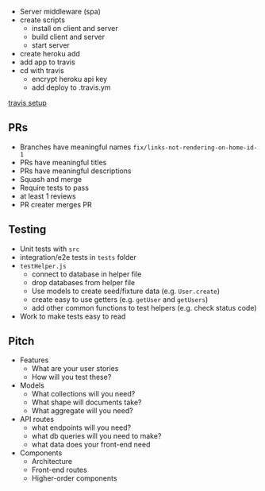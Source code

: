 * Server middleware (spa)
* create scripts
  * install on client and server
  * build client and server
  * start server
* create heroku add
* add app to travis
* cd with travis
  * encrypt heroku api key
  * add deploy to .travis.ym

[travis setup](https://docs.travis-ci.com/user/deployment/heroku/)


## PRs

* Branches have meaningful names `fix/links-not-rendering-on-home-id-1`
* PRs have meaningful titles
* PRs have meaningful descriptions
* Squash and merge
* Require tests to pass
* at least 1 reviews
* PR creater merges PR

## Testing

* Unit tests with `src`
* integration/e2e tests in `tests` folder
* `testHelper.js`
  * connect to database in helper file
  * drop databases from helper file
  * Use models to create seed/fixture data (e.g. `User.create`)
  * create easy to use getters (e.g. `getUser` and `getUsers`)
  * add other common functions to test helpers (e.g. check status code)
* Work to make tests easy to read

## Pitch

* Features
  * What are your user stories
  * How will you test these?
* Models
  * What collections will you need?
  * What shape will documents take?
  * What aggregate will you need?
* API routes
  * what endpoints will you need?
  * what db queries will you need to make?
  * what data does your front-end need
* Components
  * Architecture
  * Front-end routes
  * Higher-order components

